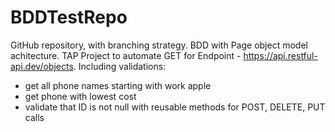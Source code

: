 # BDDTestRepo
GitHub repository, with branching strategy. BDD with Page object model achitecture. TAP Project to automate GET for Endpoint - https://api.restful-api.dev/objects.
Including validations: 
- get all phone names starting with work apple
- get phone with lowest cost
- validate that ID is not null
with reusable methods for POST, DELETE, PUT calls 
